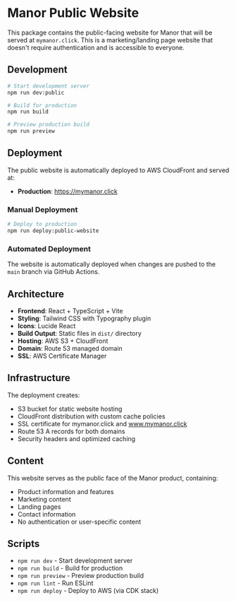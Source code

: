 # Manor Public Website

This package contains the public-facing website for Manor that will be served at `mymanor.click`. This is a marketing/landing page website that doesn't require authentication and is accessible to everyone.

## Development

```bash
# Start development server
npm run dev:public

# Build for production  
npm run build

# Preview production build
npm run preview
```

## Deployment

The public website is automatically deployed to AWS CloudFront and served at:
- **Production**: https://mymanor.click

### Manual Deployment

```bash
# Deploy to production
npm run deploy:public-website
```

### Automated Deployment

The website is automatically deployed when changes are pushed to the `main` branch via GitHub Actions.

## Architecture

- **Frontend**: React + TypeScript + Vite
- **Styling**: Tailwind CSS with Typography plugin
- **Icons**: Lucide React
- **Build Output**: Static files in `dist/` directory
- **Hosting**: AWS S3 + CloudFront
- **Domain**: Route 53 managed domain
- **SSL**: AWS Certificate Manager

## Infrastructure

The deployment creates:
- S3 bucket for static website hosting
- CloudFront distribution with custom cache policies
- SSL certificate for mymanor.click and www.mymanor.click
- Route 53 A records for both domains
- Security headers and optimized caching

## Content

This website serves as the public face of the Manor product, containing:
- Product information and features
- Marketing content
- Landing pages
- Contact information
- No authentication or user-specific content

## Scripts

- `npm run dev` - Start development server
- `npm run build` - Build for production
- `npm run preview` - Preview production build
- `npm run lint` - Run ESLint
- `npm run deploy` - Deploy to AWS (via CDK stack)
